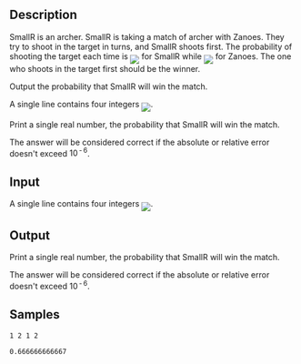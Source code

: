 ## Description

<div><p>SmallR is an archer. SmallR is taking a match of archer with Zanoes. They try to shoot in the target in turns, and SmallR shoots first. The probability of shooting the target each time is <img align="middle" class="tex-formula" src="./26467/file/AJd8h3Kt.png" style="max-width: 100.0%;max-height: 100.0%;"> for SmallR while <img align="middle" class="tex-formula" src="./26467/file/14hILHye.png" style="max-width: 100.0%;max-height: 100.0%;"> for Zanoes. The one who shoots in the target first should be the winner.</p><p>Output the probability that SmallR will win the match.</p></div><div class="input-specification"><p>A single line contains four integers <img align="middle" class="tex-formula" src="./26467/file/8btbpIUC.png" style="max-width: 100.0%;max-height: 100.0%;">.</p></div><div class="output-specification"><p>Print a single real number, the probability that SmallR will win the match.</p><p>The answer will be considered correct if the absolute or relative error doesn't exceed <span class="tex-span">10<sup class="upper-index"> - 6</sup></span>.</p></div>


## Input

<p>A single line contains four integers <img align="middle" class="tex-formula" src="./26467/file/8btbpIUC.png" style="max-width: 100.0%;max-height: 100.0%;">.</p>


## Output

<p>Print a single real number, the probability that SmallR will win the match.</p><p>The answer will be considered correct if the absolute or relative error doesn't exceed <span class="tex-span">10<sup class="upper-index"> - 6</sup></span>.</p>


## Samples

```input1
1 2 1 2

```

```output1
0.666666666667
```



